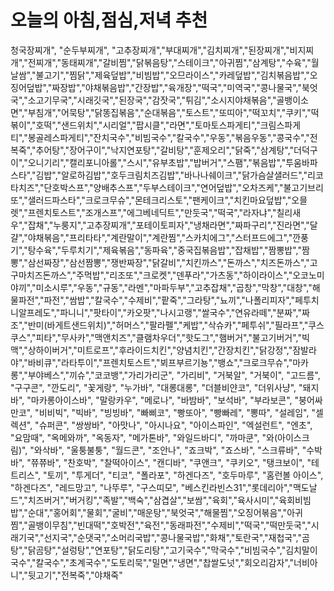 # 오늘의 아침,점심,저녁 추천
청국장찌개", "순두부찌개", "고추장찌개","부대찌개","김치찌개","된장찌개","비지찌개","전찌개","동태찌개","갈비찜","닭볶음탕","스테이크","아귀찜","삼계탕","수육","월날쌈","불고기","찜닭","제육덮밥","비빔밥","오므라이스","카레덮밥","김치볶음밥","오징어덮밥","짜장밥","야채볶음밥","간장밥","육개장","떡국","미역국","콩나물국","북엇국","소고기무국","시래깃국","된장국","감잣국","튀김","소시지야채볶음","골뱅이소면","부침개","어묵탕","닭똥집볶음","순대볶음","토스트","또띠아","떡꼬치","쿠키","떡볶이","호떡","샌드위치","시리얼","팝시클","라면","토마토스파게티","크림스파게티","봉골레스파게티","잔치국수","비빔국수","칼국수","우동","볶음우동","콩국수","전복죽","추어탕","장어구이","낙지연포탕","갈비탕","훈제오리","닭죽","삼계탕","더덕구이","오니기리","캘리포니아롤","스시","유부초밥","밥버거","스팸","볶음밥","투움바파스타","김밥","알로하김밥","호두크림치즈김밥","바나나쉐이크","닭가슴살샐러드","리코타치즈","단호박스프","양배추스프","두부스테이크","연어덮밥","오차즈케","불고기브리또","샐러드파스타","크로크무슈","몬테크리스토","팬케이크","치킨마요덮밥","오믈렛","프렌치토스트","조개스프","에그베네딕트","만둣국","떡국","라자냐","칠리새우","잡채","누룽지","고추장찌개","포테이토피자","냉채라면","짜파구리","진라면","달걀","야채볶음","프리타타","계란말이","계란찜","스카치에그","스터프드에그","깐풍기","탕수육","두루치기","제육볶음","동파육","중국집볶음밥","잡채밥","짬뽕밥","짬뽕","삼선짜장","삼선짬뽕","쟁반짜장","닭갈비","치킨까스","돈까스","치즈돈까스","고구마치즈돈까스","주먹밥","리조또","크로켓","덴푸라","가츠동","하이라이스","오코노미야끼","미소시루","우동","규동","라멘","마파두부","고추잡채","곱창","막창","대창","해물파전","파전","쌈밥","칼국수","수제비","팥죽","그라탕","뇨끼","나폴리피자","페투치니알프레도","파니니","팟타이","카오팟","나시고랭","쌀국수","연유라떼","분짜","짜조","반미(바게트샌드위치)","허머스","팔라펠","케밥","삭슈카","페투쉬","필라프","쿠스쿠스","피타","무사카","맥앤치즈","클램차우더","핫도그","햄버거","불고기버거","빅맥","상하이버거","미트로프","후라이드치킨","양념치킨","간장치킨","닭강정","잠발라야","바비큐","라타투이","프렌치토스트","뵈프부르기뇽","뱅쇼","크로크무슈","마카롱","부야베스","끼슈","코코뱅","가리가리군", "가리비", "거북알", "거북이", "고드름", "구구콘", "깐도리", "꽃게랑", "누가바", "대롱대롱", "더블비얀코", "더위사냥", "돼지바", "마카롱아이스바", "말랑카우", "메로나", "바밤바", "보석바", "부라보콘", "붕어싸만코", "비비빅", "빅바", "빙빙바", "빠삐코", "빵또아", "빵빠레", "뽕따", "설레임", "셀렉션", "슈퍼콘", "쌍쌍바", "아맛나", "아시나요", "아이스파인", "엑설런트", "엔초", "요맘때", "옥메와까", "옥동자", "메가톤바", "와일드바디", "까마쿤", "와(아이스크림)", "와삭바", "울퉁불퉁", "월드콘", "조안나", "죠크박", "죠스바", "스크류바", "수박바", "쮸쮸바", "찬호박", "찰떡아이스", "캔디바", "쿠앤크", "쿠키오", "탱크보이", "테트리스", "토끼", "투게더", "티코", "폴라포", "하겐다즈", "호두마루", "홈런볼 아이스", "하겐다즈", "레드망고", "나뚜루", "구스띠모", "베스킨라빈스31","롯데리아","맥도날드","치즈버거","버거킹","족발","백숙","삼겹살","보쌈","육회","육사시미","육회비빔밥","순대","홍어회","물회","굴비","매운탕","북엇국","해물찜","오징어볶음","아귀찜","골뱅이무침","빈대떡","호박전","육전","동래파전","수제비","떡국","떡만둣국","시래기국","선지국","순댓국","소머리국밥","콩나물국밥","화채","토란국","재첩국","곰탕","닭곰탕","설렁탕","연포탕","닭도리탕","고기국수","막국수","비빔국수","김치말이국수","칼국수","초계국수","도토리묵","밀면","냉면","찹쌀도넛","회오리감자","너비아니","뒷고기","전복죽","야채죽"
